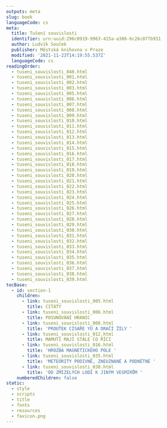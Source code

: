 ```yaml
---
outputs: meta
slug: book
languageCode: cs
meta:
  title: Tušení souvislosti
  identifier: urn:uuid:296c0919-9963-415a-a386-6c26c077b931
  author: Ludvík Souček
  publisher: Městská knihovna v Praze
  modified: '2021-11-23T14:19:55.537Z'
  languageCode: cs
readingOrder:
  - tuseni_souvislosti_040.html
  - tuseni_souvislosti_001.html
  - tuseni_souvislosti_002.html
  - tuseni_souvislosti_003.html
  - tuseni_souvislosti_005.html
  - tuseni_souvislosti_006.html
  - tuseni_souvislosti_007.html
  - tuseni_souvislosti_008.html
  - tuseni_souvislosti_009.html
  - tuseni_souvislosti_010.html
  - tuseni_souvislosti_011.html
  - tuseni_souvislosti_012.html
  - tuseni_souvislosti_013.html
  - tuseni_souvislosti_014.html
  - tuseni_souvislosti_015.html
  - tuseni_souvislosti_016.html
  - tuseni_souvislosti_017.html
  - tuseni_souvislosti_018.html
  - tuseni_souvislosti_019.html
  - tuseni_souvislosti_020.html
  - tuseni_souvislosti_021.html
  - tuseni_souvislosti_022.html
  - tuseni_souvislosti_023.html
  - tuseni_souvislosti_024.html
  - tuseni_souvislosti_025.html
  - tuseni_souvislosti_026.html
  - tuseni_souvislosti_027.html
  - tuseni_souvislosti_028.html
  - tuseni_souvislosti_029.html
  - tuseni_souvislosti_030.html
  - tuseni_souvislosti_031.html
  - tuseni_souvislosti_032.html
  - tuseni_souvislosti_033.html
  - tuseni_souvislosti_034.html
  - tuseni_souvislosti_035.html
  - tuseni_souvislosti_036.html
  - tuseni_souvislosti_037.html
  - tuseni_souvislosti_038.html
  - tuseni_souvislosti_039.html
tocBase:
  - id: section-1
    children:
      - link: tuseni_souvislosti_005.html
        title: CITÁTY
      - link: tuseni_souvislosti_006.html
        title: POSUNOVÁNÍ HRANIC
      - link: tuseni_souvislosti_008.html
        title: 'PROUTEK CÍSAŘE YÜ A DRAČÍ ŽÍLY '
      - link: tuseni_souvislosti_012.html
        title: MAMUTI MAJÍ STÁLE CO ŘÍCI
      - link: tuseni_souvislosti_016.html
        title: 'HROZBA MAGNETICKÉHO POLE '
      - link: tuseni_souvislosti_035.html
        title: 'METEORITY PODIVNÉ, ZNEUZNANÉ A PODNĚTNÉ '
      - link: tuseni_souvislosti_038.html
        title: 'OD ZMIZELÝCH LODÍ K JINÝM VESMÍRŮM '
    numberedChildren: false
static:
  - style
  - scripts
  - title
  - fonts
  - resources
  - favicon.png
---
```

